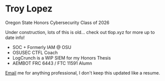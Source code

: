 # Troy Lopez
Oregon State Honors Cybersecurity Class of 2026

Under construction, lots of this is old...
check out tlop.xyz for more up to date info!

- SOC + Formerly IAM @ OSU
- OSUSEC CTFL Coach
- LogCrunch is a WIP SIEM for my Honors Thesis
- AEMBOT FRC 6443 / FTC 11591 Alumn

[Email](mailto:tlop@tlop.xyz) me for anything professional, I don't keep this updated like a resume.

<!--
**TLop503/TLop503** is a ✨ _special_ ✨ repository because its `README.md` (this file) appears on your GitHub profile.

Here are some ideas to get you started:

- 🔭 I’m currently working on ...
- 🌱 I’m currently learning ...
- 👯 I’m looking to collaborate on ...
- 🤔 I’m looking for help with ...
- 💬 Ask me about ...
- 📫 How to reach me: ...
- 😄 Pronouns: ...
- ⚡ Fun fact: ...
-->
